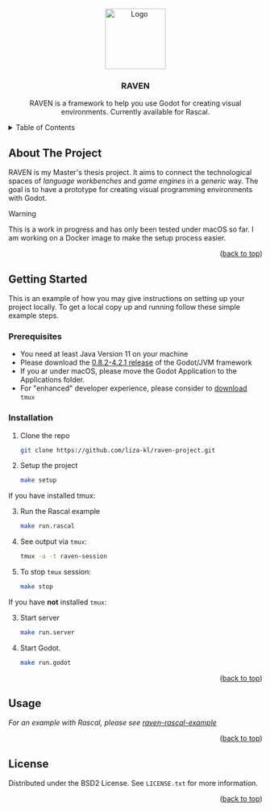 <!-- Improved compatibility of back to top link: See: https://github.com/othneildrew/Best-README-Template/pull/73 -->
<a name="readme-top"></a>
<!--
*** Thanks for checking out the Best-README-Template. If you have a suggestion
*** that would make this better, please fork the repo and create a pull request
*** or simply open an issue with the tag "enhancement".
*** Don't forget to give the project a star!
*** Thanks again! Now go create something AMAZING! :D
-->



<!-- PROJECT SHIELDS -->
<!--
*** I'm using markdown "reference style" links for readability.
*** Reference links are enclosed in brackets [ ] instead of parentheses ( ).
*** See the bottom of this document for the declaration of the reference variables
*** for contributors-url, forks-url, etc. This is an optional, concise syntax you may use.
*** https://www.markdownguide.org/basic-syntax/#reference-style-links

[![Contributors][contributors-shield]][contributors-url]
[![Forks][forks-shield]][forks-url]
[![Stargazers][stars-shield]][stars-url]
[![Issues][issues-shield]][issues-url]
[![MIT License][license-shield]][license-url]
[![LinkedIn][linkedin-shield]][linkedin-url]

-->


<br />
<div align="center">
  <a href="https://github.com/liza-kl/raven-project">
    <img src="https://cdn-icons-png.flaticon.com/512/5229/5229377.png" alt="Logo" width="120" height="120">
  </a>
<h3 align="center">RAVEN</h3>
 
  <p align="center">
    RAVEN is a framework to help you use Godot for creating visual environments. Currently available for Rascal.
    <br />
  <!--  <a href="https://github.com/liza-kl/raven-project"><strong>Explore the docs »</strong></a> 
    <br />
    <br />
 <a href="https://github.com/liza-kl/raven-project">View Demo</a>
    ·
    <a href="https://github.com/liza-kl/raven-project/issues/new?labels=bug&template=bug-report---.md">Report Bug</a>
    ·
    <a href="https://github.com/liza-kl/raven-project/issues/new?labels=enhancement&template=feature-request---.md">Request Feature</a> -->
  </p>
</div>



<!-- TABLE OF CONTENTS -->
<details>
  <summary>Table of Contents</summary>
  <ol>
    <li>
      <a href="#about-the-project">About The Project</a>
      <ul>
        <li><a href="#built-with">Built With</a></li>
      </ul>
    </li>
    <li>
      <a href="#getting-started">Getting Started</a>
      <ul>
        <li><a href="#prerequisites">Prerequisites</a></li>
        <li><a href="#installation">Installation</a></li>
      </ul>
    </li>
    <li><a href="#usage">Usage</a></li>
    <li><a href="#roadmap">Roadmap</a></li>
    <li><a href="#contributing">Contributing</a></li>
    <li><a href="#license">License</a></li>
    <li><a href="#contact">Contact</a></li>
    <li><a href="#acknowledgments">Acknowledgments</a></li>
  </ol>
</details>



<!-- ABOUT THE PROJECT -->
## About The Project

<!-- [![Product Name Screen Shot][product-screenshot]](https://example.com)-->

RAVEN is my Master's thesis project. It aims to connect the technological spaces of _language workbenches_
and _game engines_ in a _generic_ way. The goal is to have a prototype for creating visual programming environments with Godot. 

> [!WARNING]  
> This is a work in progress and has only been tested under macOS so far. I am working on a Docker image to make the setup process easier.


<p align="right">(<a href="#readme-top">back to top</a>)</p>



<!--### Built With
* [![Rascal][Rascal]][Next-url]
* [![Godot][Godot]][Next-url]
* [![Godot][Java]][Next-url]


<p align="right">(<a href="#readme-top">back to top</a>)</p> -->



<!-- GETTING STARTED -->
## Getting Started

This is an example of how you may give instructions on setting up your project locally.
To get a local copy up and running follow these simple example steps.

### Prerequisites

- You need at least Java Version 11 on your machine
- Please download the [0.8.2-4.2.1 release](https://github.com/utopia-rise/godot-kotlin-jvm/releases/tag/0.8.2-4.2.1) of the Godot/JVM framework
- If you ar under macOS, please move the Godot Application to the Applications folder. 
- For "enhanced" developer experience, please consider to [download](https://github.com/tmux/tmux/wiki) `tmux` 

### Installation

1. Clone the repo
   ```sh
   git clone https://github.com/liza-kl/raven-project.git
   ```
2. Setup the project
   ```sh
   make setup
   ```

If you have installed tmux: 

3. Run the Rascal example
   ```sh
   make run.rascal
   ```
4. See output via `tmux`:
   ```sh
   tmux -a -t raven-session 
   ```
5. To stop `tmux` session:
   ```sh
   make stop
   ```
If you have **not** installed `tmux`:

3. Start server
   ```sh
   make run.server
   ```
4. Start Godot.
   ```sh
   make run.godot
   ```

<p align="right">(<a href="#readme-top">back to top</a>)</p>



<!-- USAGE EXAMPLES -->
## Usage

_For an example with Rascal, please see [raven-rascal-example]([https://example.com](https://github.com/liza-kl/raven-project/tree/main/raven-rascal-example))_

<p align="right">(<a href="#readme-top">back to top</a>)</p>



<!-- ROADMAP 
## Roadmap

- [ ] Feature 1
- [ ] Feature 2
- [ ] Feature 3
    - [ ] Nested Feature

See the [open issues](https://github.com/liza-kl/raven-project/issues) for a full list of proposed features (and known issues).

<p align="right">(<a href="#readme-top">back to top</a>)</p>-->



<!-- CONTRIBUTING 
## Contributing

Contributions are what make the open source community such an amazing place to learn, inspire, and create. Any contributions you make are **greatly appreciated**.

If you have a suggestion that would make this better, please fork the repo and create a pull request. You can also simply open an issue with the tag "enhancement".
Don't forget to give the project a star! Thanks again!

1. Fork the Project
2. Create your Feature Branch (`git checkout -b feature/AmazingFeature`)
3. Commit your Changes (`git commit -m 'Add some AmazingFeature'`)
4. Push to the Branch (`git push origin feature/AmazingFeature`)
5. Open a Pull Request

<p align="right">(<a href="#readme-top">back to top</a>)</p>
-->


<!-- LICENSE -->
## License

Distributed under the BSD2 License. See `LICENSE.txt` for more information.

<p align="right">(<a href="#readme-top">back to top</a>)</p>





<!-- ACKNOWLEDGMENTS 
## Acknowledgments

* []()
* []()
* []()

<p align="right">(<a href="#readme-top">back to top</a>)</p>-->



<!-- MARKDOWN LINKS & IMAGES -->
<!-- https://www.markdownguide.org/basic-syntax/#reference-style-links -->
[contributors-shield]: https://img.shields.io/github/contributors/liza-kl/raven-project.svg?style=for-the-badge
[contributors-url]: https://github.com/liza-kl/raven-project/graphs/contributors
[forks-shield]: https://img.shields.io/github/forks/liza-kl/raven-project.svg?style=for-the-badge
[forks-url]: https://github.com/liza-kl/raven-project/network/members
[stars-shield]: https://img.shields.io/github/stars/liza-kl/raven-project.svg?style=for-the-badge
[stars-url]: https://github.com/liza-kl/raven-project/stargazers
[issues-shield]: https://img.shields.io/github/issues/liza-kl/raven-project.svg?style=for-the-badge
[issues-url]: https://github.com/liza-kl/raven-project/issues
[license-shield]: https://img.shields.io/github/license/liza-kl/raven-project.svg?style=for-the-badge
[license-url]: https://github.com/liza-kl/raven-project/blob/master/LICENSE.txt
[linkedin-shield]: https://img.shields.io/badge/-LinkedIn-black.svg?style=for-the-badge&logo=linkedin&colorB=555
[linkedin-url]: https://linkedin.com/in/linkedin_username
[product-screenshot]: images/screenshot.png
[Next.js]: https://img.shields.io/badge/next.js-000000?style=for-the-badge&logo=nextdotjs&logoColor=white
[Next-url]: https://nextjs.org/
[React.js]: https://img.shields.io/badge/React-20232A?style=for-the-badge&logo=react&logoColor=61DAFB
[React-url]: https://reactjs.org/
[Vue.js]: https://img.shields.io/badge/Vue.js-35495E?style=for-the-badge&logo=vuedotjs&logoColor=4FC08D
[Vue-url]: https://vuejs.org/
[Angular.io]: https://img.shields.io/badge/Angular-DD0031?style=for-the-badge&logo=angular&logoColor=white
[Angular-url]: https://angular.io/
[Svelte.dev]: https://img.shields.io/badge/Svelte-4A4A55?style=for-the-badge&logo=svelte&logoColor=FF3E00
[Svelte-url]: https://svelte.dev/
[Laravel.com]: https://img.shields.io/badge/Laravel-FF2D20?style=for-the-badge&logo=laravel&logoColor=white
[Laravel-url]: https://laravel.com
[Bootstrap.com]: https://img.shields.io/badge/Bootstrap-563D7C?style=for-the-badge&logo=bootstrap&logoColor=white
[Bootstrap-url]: https://getbootstrap.com
[JQuery.com]: https://img.shields.io/badge/jQuery-0769AD?style=for-the-badge&logo=jquery&logoColor=white
[JQuery-url]: https://jquery.com 
